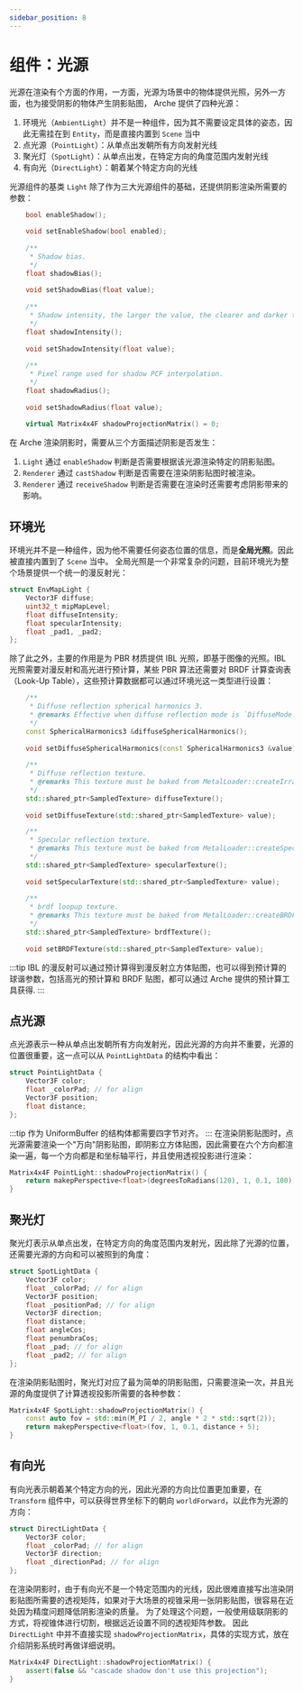 ```yaml
---
sidebar_position: 8
---
```


# 组件：光源

光源在渲染有个方面的作用，一方面，光源为场景中的物体提供光照，另外一方面，也为接受阴影的物体产生阴影贴图， Arche 提供了四种光源：

1. 环境光（`AmbientLight`）并不是一种组件，因为其不需要设定具体的姿态，因此无需挂在到 `Entity`，而是直接内置到 `Scene` 当中
2. 点光源（`PointLight`）：从单点出发朝所有方向发射光线
3. 聚光灯（`SpotLight`）：从单点出发，在特定方向的角度范围内发射光线
4. 有向光（`DirectLight`）：朝着某个特定方向的光线

光源组件的基类 `Light` 除了作为三大光源组件的基础，还提供阴影渲染所需要的参数：
```cpp
    bool enableShadow();
    
    void setEnableShadow(bool enabled);
    
    /**
     * Shadow bias.
     */
    float shadowBias();
    
    void setShadowBias(float value);
    
    /**
     * Shadow intensity, the larger the value, the clearer and darker the shadow.
     */
    float shadowIntensity();
    
    void setShadowIntensity(float value);
    
    /**
     * Pixel range used for shadow PCF interpolation.
     */
    float shadowRadius();
    
    void setShadowRadius(float value);
    
    virtual Matrix4x4F shadowProjectionMatrix() = 0;
```
在 Arche 渲染阴影时，需要从三个方面描述阴影是否发生：
1. `Light` 通过 `enableShadow` 判断是否需要根据该光源渲染特定的阴影贴图。
2. `Renderer` 通过 `castShadow` 判断是否需要在渲染阴影贴图时被渲染。
3. `Renderer` 通过 `receiveShadow` 判断是否需要在渲染时还需要考虑阴影带来的影响。

## 环境光

环境光并不是一种组件，因为他不需要任何姿态位置的信息，而是**全局光照**。因此被直接内置到了 `Scene` 当中。 全局光照是一个非常复杂的问题，目前环境光为整个场景提供一个统一的漫反射光：

```cpp
struct EnvMapLight {
    Vector3F diffuse;
    uint32_t mipMapLevel;
    float diffuseIntensity;
    float specularIntensity;
    float _pad1, _pad2;
};
```

除了此之外，主要的作用是为 PBR 材质提供 IBL 光照，即基于图像的光照。IBL 光照需要对漫反射和高光进行预计算，某些 PBR 算法还需要对 BRDF 计算查询表（Look-Up
Table），这些预计算数据都可以通过环境光这一类型进行设置：

```cpp
    /**
     * Diffuse reflection spherical harmonics 3.
     * @remarks Effective when diffuse reflection mode is `DiffuseMode.SphericalHarmonics`.
     */
    const SphericalHarmonics3 &diffuseSphericalHarmonics();
    
    void setDiffuseSphericalHarmonics(const SphericalHarmonics3 &value);
    
    /**
     * Diffuse reflection texture.
     * @remarks This texture must be baked from MetalLoader::createIrradianceTexture
     */
    std::shared_ptr<SampledTexture> diffuseTexture();
    
    void setDiffuseTexture(std::shared_ptr<SampledTexture> value);

    /**
     * Specular reflection texture.
     * @remarks This texture must be baked from MetalLoader::createSpecularTexture
     */
    std::shared_ptr<SampledTexture> specularTexture();
    
    void setSpecularTexture(std::shared_ptr<SampledTexture> value);
    
    /**
     * brdf loopup texture.
     * @remarks This texture must be baked from MetalLoader::createBRDFLookupTable
     */
    std::shared_ptr<SampledTexture> brdfTexture();
    
    void setBRDFTexture(std::shared_ptr<SampledTexture> value);
```

:::tip
IBL 的漫反射可以通过预计算得到漫反射立方体贴图，也可以得到预计算的球谐参数，包括高光的预计算和 BRDF 贴图，都可以通过 Arche 提供的预计算工具获得.
:::

## 点光源
点光源表示一种从单点出发朝所有方向发射光，因此光源的方向并不重要，光源的位置很重要，这一点可以从 `PointLightData` 的结构中看出：
```cpp
struct PointLightData {
    Vector3F color;
    float _colorPad; // for align
    Vector3F position;
    float distance;
};
```
:::tip
作为 UniformBuffer 的结构体都需要四字节对齐。
:::
在渲染阴影贴图时，点光源需要渲染一个"万向"阴影贴图，即阴影立方体贴图，因此需要在六个方向都渲染一遍，每一个方向都是和坐标轴平行，并且使用透视投影进行渲染：
```cpp
Matrix4x4F PointLight::shadowProjectionMatrix() {
    return makepPerspective<float>(degreesToRadians(120), 1, 0.1, 100);
}
```

## 聚光灯
聚光灯表示从单点出发，在特定方向的角度范围内发射光，因此除了光源的位置，还需要光源的方向和可以被照到的角度：
```cpp
struct SpotLightData {
    Vector3F color;
    float _colorPad; // for align
    Vector3F position;
    float _positionPad; // for align
    Vector3F direction;
    float distance;
    float angleCos;
    float penumbraCos;
    float _pad; // for align
    float _pad2; // for align
};
```

在渲染阴影贴图时，聚光灯对应了最为简单的阴影贴图，只需要渲染一次，并且光源的角度提供了计算透视投影所需要的各种参数：
```cpp
Matrix4x4F SpotLight::shadowProjectionMatrix() {
    const auto fov = std::min(M_PI / 2, angle * 2 * std::sqrt(2));
    return makepPerspective<float>(fov, 1, 0.1, distance + 5);
}
```

## 有向光
有向光表示朝着某个特定方向的光，因此光源的方向比位置更加重要，在 `Transform` 组件中，可以获得世界坐标下的朝向 `worldForward`，以此作为光源的方向：
```cpp
struct DirectLightData {
    Vector3F color;
    float _colorPad; // for align
    Vector3F direction;
    float _directionPad; // for align
};
```
在渲染阴影时，由于有向光不是一个特定范围内的光线，因此很难直接写出渲染阴影贴图所需要的透视矩阵，如果对于大场景的视锥采用一张阴影贴图，很容易在近处因为精度问题降低阴影渲染的质量。
为了处理这个问题，一般使用级联阴影的方式，将视锥体进行切割，根据远近设置不同的透视矩阵参数。
因此 `DirectLight` 中并不直接实现 `shadowProjectionMatrix`，具体的实现方式，放在介绍阴影系统时再做详细说明。
```cpp
Matrix4x4F DirectLight::shadowProjectionMatrix() {
    assert(false && "cascade shadow don't use this projection");
}
```



